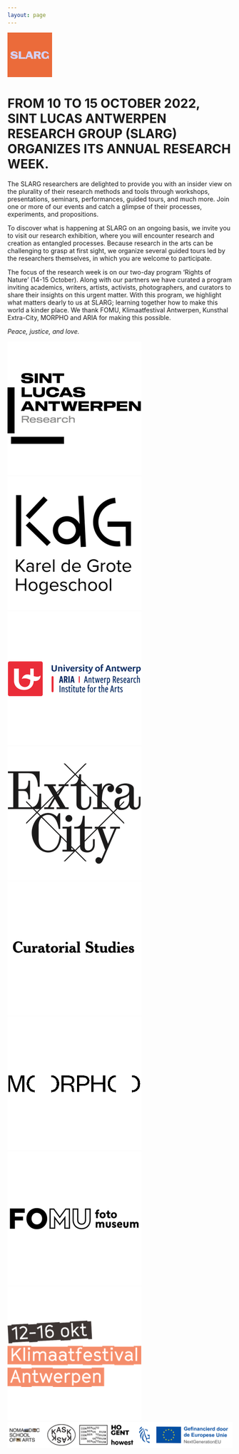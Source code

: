 ```yaml
---
layout: page
---
```


<div class="side-by-side">
  <img src="/static/img/logo-slarg.jpg" alt="SLARG Logo" width="100" />
  <h1>FROM 10 TO 15 OCTOBER 2022, SINT LUCAS ANTWERPEN RESEARCH GROUP (SLARG) ORGANIZES ITS ANNUAL RESEARCH WEEK.</h1>
</div>

The SLARG researchers are delighted to provide you with an insider view on the plurality of their research methods and tools through workshops, presentations, seminars, performances, guided tours, and much more. Join one or more of our events and catch a glimpse of their processes, experiments, and propositions.

To discover what is happening at SLARG on an ongoing basis, we invite you to visit our research exhibition, where you will encounter research and creation as entangled processes. Because research in the arts can be challenging to grasp at first sight, we organize several guided tours led by the researchers themselves, in which you are welcome to participate.

The focus of the research week is on our two-day program ‘Rights of Nature’ (14-15 October). Along with our partners we have curated a program inviting academics, writers, artists, activists, photographers, and curators to share their insights on this urgent matter. With this program, we highlight what matters dearly to us at SLARG; learning together how to make this world a kinder place. We thank FOMU, Klimaatfestival Antwerpen, Kunsthal Extra-City, MORPHO and ARIA for making this possible.

_Peace, justice, and love._

<div class="partner-logos">
    <a rel="noreferrer" href="https://www.sintlucasantwerpen.be/en/research/" target="_blank"><img src="/static/img/logo-sla-research.png" alt="Sint Lucas Antwerpen Research" /></a>
    <a rel="noreferrer" href="https://www.kdg.be/en" target="_blank"><img src="/static/img/logo-kdg.png" alt="Karel de Grote Hogeschool" /></a>
    <a rel="noreferrer" href="https://www.uantwerpen.be/en/research-groups/aria/" target="_blank"><img src="/static/img/logo-aria.png" alt="Antwerp Research Institute for the Arts" /></a>
    <a rel="noreferrer" href="https://extracitykunsthal.org/en" target="_blank"><img src="/static/img/logo-extra-city.png" alt="Extra City Kunsthal"></a>
    <a rel="noreferrer" href="https://curatorialstudies.be/" target="_blank"><img src="/static/img/logo-curatorial-studies.png" alt="Curatorial Studies"></a>
    <a rel="noreferrer" href="https://morphovzw.be/en" target="_blank"><img src="/static/img/logo-morpho.png" alt="Morpho"></a>
    <a rel="noreferrer" href="https://fomu.be/en/" target="_blank"><img src="/static/img/logo-fotomuseum.png" alt="Fotomuseum Antwerpen"></a>
    <a rel="noreferrer" href="https://www.klimaatfestivalantwerpen.be/nl" target="_blank"><img src="/static/img/logo-klimaatfestival.png" alt="Klimaatfestival Antwerpen"></a>    
</div>
<a rel="noreferrer" href="https://nomadic.schoolofartsgent.be/" target="_blank"><img src="/static/img/logos-nomadic-school-of-arts.png" alt="Nomadic School of Arts"></a>
